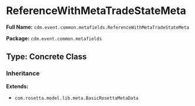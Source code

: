 # ReferenceWithMetaTradeStateMeta

**Full Name:** `cdm.event.common.metafields.ReferenceWithMetaTradeStateMeta`

**Package:** `cdm.event.common.metafields`

## Type: Concrete Class

### Inheritance

**Extends:**
- `com.rosetta.model.lib.meta.BasicRosettaMetaData`

